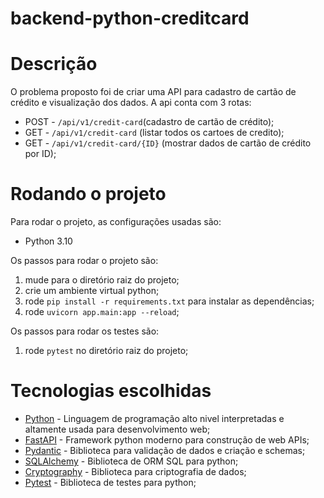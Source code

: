 # backend-python-creditcard

# Descrição

O problema proposto foi de criar uma API para cadastro de cartão de crédito e visualização dos dados. A api conta com 3 rotas:

- POST - ```/api/v1/credit-card```(cadastro de cartão de crédito);
- GET - ```/api/v1/credit-card``` (listar todos os cartoes de credito);
- GET - ```/api/v1/credit-card/{ID}``` (mostrar dados de cartão de crédito por ID);

# Rodando o projeto

Para rodar o projeto, as configurações usadas são:

- Python 3.10

Os passos para rodar o projeto são:

1. mude para o diretório raiz do projeto;
2. crie um ambiente virtual python;
3. rode ```pip install -r requirements.txt``` para instalar as dependências;
4. rode ```uvicorn app.main:app --reload```;


Os passos para rodar os testes são:

1. rode ```pytest``` no diretório raiz do projeto;

# Tecnologias escolhidas

- [Python](https://www.python.org/) - Linguagem de programação alto nivel interpretadas e altamente usada para desenvolvimento web;
- [FastAPI](https://fastapi.tiangolo.com/) - Framework python moderno para construção de web APIs;
- [Pydantic](https://docs.pydantic.dev/) - Biblioteca para validação de dados e criação e schemas;
- [SQLAlchemy](https://www.sqlalchemy.org/) - Biblioteca de ORM SQL para python;
- [Cryptography](https://cryptography.io/en/latest/) - Biblioteca para criptografia de dados;
- [Pytest](https://docs.pytest.org/en/7.2.x/) - Biblioteca de testes para python;
